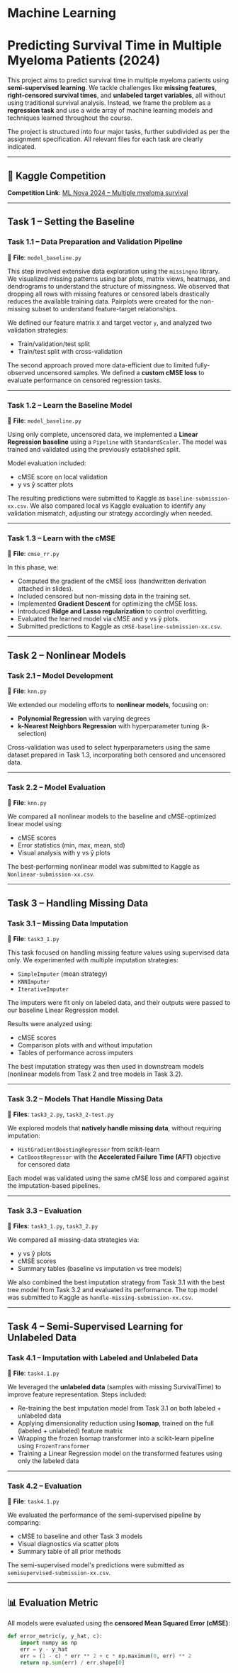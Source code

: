 # Machine Learning  
# Predicting Survival Time in Multiple Myeloma Patients (2024)

This project aims to predict survival time in multiple myeloma patients using **semi-supervised learning**. We tackle challenges like **missing features**, **right-censored survival times**, and **unlabeled target variables**, all without using traditional survival analysis. Instead, we frame the problem as a **regression task** and use a wide array of machine learning models and techniques learned throughout the course.

The project is structured into four major tasks, further subdivided as per the assignment specification. All relevant files for each task are clearly indicated.

---

## 📂 Kaggle Competition

**Competition Link**: [ML Nova 2024 – Multiple myeloma survival](https://www.kaggle.com/competitions/machine-learning-nova-multiple-myeloma-survival)

---

## Task 1 – Setting the Baseline

### Task 1.1 – Data Preparation and Validation Pipeline  
📄 **File**: `model_baseline.py`

This step involved extensive data exploration using the `missingno` library. We visualized missing patterns using bar plots, matrix views, heatmaps, and dendrograms to understand the structure of missingness. We observed that dropping all rows with missing features or censored labels drastically reduces the available training data. Pairplots were created for the non-missing subset to understand feature-target relationships.

We defined our feature matrix `X` and target vector `y`, and analyzed two validation strategies:
- Train/validation/test split
- Train/test split with cross-validation

The second approach proved more data-efficient due to limited fully-observed uncensored samples. We defined a **custom cMSE loss** to evaluate performance on censored regression tasks.

---

### Task 1.2 – Learn the Baseline Model  
📄 **File**: `model_baseline.py`

Using only complete, uncensored data, we implemented a **Linear Regression baseline** using a `Pipeline` with `StandardScaler`. The model was trained and validated using the previously established split.

Model evaluation included:
- cMSE score on local validation
- y vs ŷ scatter plots

The resulting predictions were submitted to Kaggle as `baseline-submission-xx.csv`. We also compared local vs Kaggle evaluation to identify any validation mismatch, adjusting our strategy accordingly when needed.

---

### Task 1.3 – Learn with the cMSE  
📄 **File**: `cmse_rr.py`

In this phase, we:
- Computed the gradient of the cMSE loss (handwritten derivation attached in slides).
- Included censored but non-missing data in the training set.
- Implemented **Gradient Descent** for optimizing the cMSE loss.
- Introduced **Ridge and Lasso regularization** to control overfitting.
- Evaluated the learned model via cMSE and y vs ŷ plots.
- Submitted predictions to Kaggle as `cMSE-baseline-submission-xx.csv`.

---

## Task 2 – Nonlinear Models

### Task 2.1 – Model Development  
📄 **File**: `knn.py`

We extended our modeling efforts to **nonlinear models**, focusing on:
- **Polynomial Regression** with varying degrees
- **k-Nearest Neighbors Regression** with hyperparameter tuning (k-selection)

Cross-validation was used to select hyperparameters using the same dataset prepared in Task 1.3, incorporating both censored and uncensored data.

---

### Task 2.2 – Model Evaluation  
📄 **File**: `knn.py`

We compared all nonlinear models to the baseline and cMSE-optimized linear model using:
- cMSE scores
- Error statistics (min, max, mean, std)
- Visual analysis with y vs ŷ plots

The best-performing nonlinear model was submitted to Kaggle as `Nonlinear-submission-xx.csv`.

---

## Task 3 – Handling Missing Data

### Task 3.1 – Missing Data Imputation  
📄 **File**: `task3_1.py`

This task focused on handling missing feature values using supervised data only. We experimented with multiple imputation strategies:
- `SimpleImputer` (mean strategy)
- `KNNImputer`
- `IterativeImputer`

The imputers were fit only on labeled data, and their outputs were passed to our baseline Linear Regression model.

Results were analyzed using:
- cMSE scores
- Comparison plots with and without imputation
- Tables of performance across imputers

The best imputation strategy was then used in downstream models (nonlinear models from Task 2 and tree models in Task 3.2).

---

### Task 3.2 – Models That Handle Missing Data  
📄 **Files**: `task3_2.py`, `task3_2-test.py`

We explored models that **natively handle missing data**, without requiring imputation:
- `HistGradientBoostingRegressor` from scikit-learn
- `CatBoostRegressor` with the **Accelerated Failure Time (AFT)** objective for censored data

Each model was validated using the same cMSE loss and compared against the imputation-based pipelines.

---

### Task 3.3 – Evaluation  
📄 **Files**: `task3_1.py`, `task3_2.py`

We compared all missing-data strategies via:
- y vs ŷ plots
- cMSE scores
- Summary tables (baseline vs imputation vs tree models)

We also combined the best imputation strategy from Task 3.1 with the best tree model from Task 3.2 and evaluated its performance. The top model was submitted to Kaggle as `handle-missing-submission-xx.csv`.

---

## Task 4 – Semi-Supervised Learning for Unlabeled Data

### Task 4.1 – Imputation with Labeled and Unlabeled Data  
📄 **File**: `task4.1.py`

We leveraged the **unlabeled data** (samples with missing SurvivalTime) to improve feature representation. Steps included:
- Re-training the best imputation model from Task 3.1 on both labeled + unlabeled data
- Applying dimensionality reduction using **Isomap**, trained on the full (labeled + unlabeled) feature matrix
- Wrapping the frozen Isomap transformer into a scikit-learn pipeline using `FrozenTransformer`
- Training a Linear Regression model on the transformed features using only the labeled data

---

### Task 4.2 – Evaluation  
📄 **File**: `task4.1.py`

We evaluated the performance of the semi-supervised pipeline by comparing:
- cMSE to baseline and other Task 3 models
- Visual diagnostics via scatter plots
- Summary table of all prior methods

The semi-supervised model's predictions were submitted as `semisupervised-submission-xx.csv`.

---

## 📊 Evaluation Metric

All models were evaluated using the **censored Mean Squared Error (cMSE)**:

```python
def error_metric(y, y_hat, c):
    import numpy as np
    err = y - y_hat
    err = (1 - c) * err ** 2 + c * np.maximum(0, err) ** 2
    return np.sum(err) / err.shape[0]

